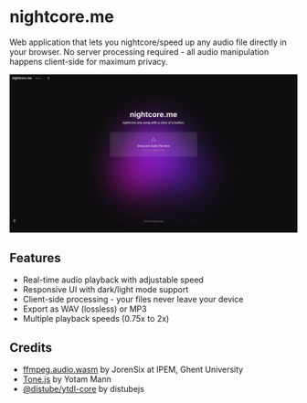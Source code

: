 # nightcore.me

Web application that lets you nightcore/speed up any audio file directly in your browser. No server processing required - all audio manipulation happens client-side for maximum privacy.

[![nightcore.me](./public/screenshot.jpeg)](https://nightcore.me)

## Features

- Real-time audio playback with adjustable speed
- Responsive UI with dark/light mode support
- Client-side processing - your files never leave your device
- Export as WAV (lossless) or MP3
- Multiple playback speeds (0.75x to 2x)

## Credits

- [ffmpeg.audio.wasm](https://github.com/JorenSix/ffmpeg.audio.wasm) by JorenSix at IPEM, Ghent University
- [Tone.js](https://github.com/Tonejs/Tone.js) by Yotam Mann
- [@distube/ytdl-core](https://github.com/distubejs/ytdl-core) by distubejs
